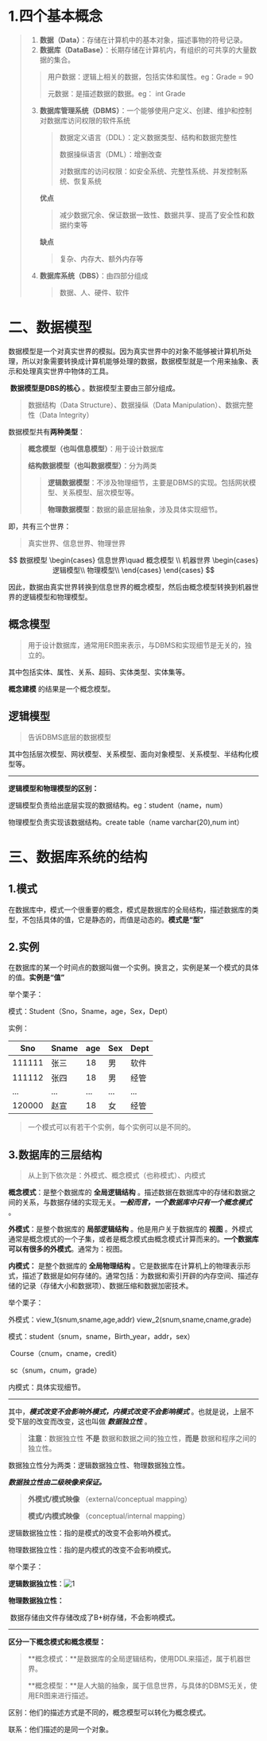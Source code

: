 
# 1.四个基本概念

> 1. **数据（Data）**：存储在计算机中的基本对象，描述事物的符号记录。
> 2. **数据库（DataBase）**：长期存储在计算机内，有组织的可共享的大量数据的集合。
>
> > 用户数据：逻辑上相关的数据，包括实体和属性。eg：Grade = 90
> >
> > 元数据：是描述数据的数据。eg： int Grade
>
> 3. **数据库管理系统（DBMS）**：一个能够使用户定义、创建、维护和控制对数据库访问权限的软件系统
>
>    > 数据定义语言（DDL）：定义数据类型、结构和数据完整性
>    >
>    > 数据操纵语言（DML）：增删改查
>    >
>    > 对数据库的访问权限：如安全系统、完整性系统、并发控制系统、恢复系统
>
>    **优点**
>
>    > 减少数据冗余、保证数据一致性、数据共享、提高了安全性和数据约束等
>
>    **缺点**
>
>    > 复杂、内存大、额外内存等
>
> 4. **数据库系统（DBS）**：由四部分组成
>
>    > 数据、人、硬件、软件

# 二、数据模型

​	数据模型是一个对真实世界的模拟。因为真实世界中的对象不能够被计算机所处理，所以对象需要转换成计算机能够处理的数据，数据模型就是一个用来抽象、表示和处理真实世界中物体的工具。

​	**数据模型是DBS的核心** 。数据模型主要由三部分组成。

> 数据结构（Data Structure）、数据操纵（Data Manipulation）、数据完整性（Data Integrity）

数据模型共有**两种类型**：

> **概念模型（也叫信息模型）**：用于设计数据库
>
> **结构数据模型（也叫数据模型）**：分为两类
>
> > **逻辑数据模型**：不涉及物理细节，主要是DBMS的实现。包括网状模型、关系模型、层次模型等。
> >
> > **物理数据模型**：数据的最底层抽象，涉及具体实现细节。

即，共有三个世界：

> 真实世界、信息世界、物理世界

$$
数据模型 
\begin{cases}
信息世界\quad 概念模型 \\
机器世界 \begin{cases}
	逻辑模型\\
	物理模型\\
\end{cases}
\end{cases}
$$

因此，数据由真实世界转换到信息世界的概念模型，然后由概念模型转换到机器世界的逻辑模型和物理模型。

## 概念模型

> 用于设计数据库，通常用ER图来表示，与DBMS和实现细节是无关的，独立的。

其中包括实体、属性、关系、超码、实体类型、实体集等。

**概念建模** 的结果是一个概念模型。

## 逻辑模型

> 告诉DBMS底层的数据模型

其中包括层次模型、网状模型、关系模型、面向对象模型、关系模型、半结构化模型等。

---

**逻辑模型和物理模型的区别：**

逻辑模型负责给出底层实现的数据结构。eg：student（name，num）

物理模型负责实现该数据结构。create table（name varchar(20),num int）

# 三、数据库系统的结构

## 1.模式

​	在数据库中，模式一个很重要的概念，模式是数据库的全局结构，描述数据库的类型，不包括具体的值，它是静态的，而值是动态的。**模式是“型”**

## 2.实例

​	在数据库的某一个时间点的数据叫做一个实例。换言之，实例是某一个模式的具体的值。**实例是“值”**

举个栗子：

模式：Student（Sno，Sname，age，Sex，Dept）

实例：

| Sno    | Sname | age  | Sex  | Dept |
| ------ | ----- | ---- | ---- | ---- |
| 111111 | 张三  | 18   | 男   | 软件 |
| 111112 | 张四  | 18   | 男   | 经管 |
| ...    | ...   | ...  | ...  | ...  |
| 120000 | 赵宣  | 18   | 女   | 经管 |

> 一个模式可以有若干个实例，每个实例可以是不同的。

## 3.数据库的三层结构

> 从上到下依次是：外模式、概念模式（也称模式）、内模式

**概念模式**：是整个数据库的 **全局逻辑结构** 。描述数据在数据库中的存储和数据之间的关系，与数据存储的实现无关。***一般而言，一个数据库中只有一个概念模式*** 。

**外模式**：是整个数据库的 **局部逻辑结构** 。他是用户关于数据库的 **视图** 。外模式通常是概念模式的一个子集，或者是概念模式由概念模式计算而来的。**一个数据库可以有很多的外模式**。通常为：视图。

**内模式：** 是整个数据库的 **全局物理结构** 。它是数据库在计算机上的物理表示形式，描述了数据是如何存储的。通常包括：为数据和索引开辟的内存空间、描述存储的记录（存储大小和数据项）、数据压缩和数据加密技术。

举个栗子：

外模式：view_1(snum,sname,age,addr)     view_2(snum,sname,cname,grade)

模式：student（snum，sname，Birth_year，addr，sex）

​		Course（cnum，cname，credit）

​		sc（snum，cnum，grade）

内模式：具体实现细节。

---

其中，***模式改变不会影响外模式，内模式改变不会影响模式*** 。也就是说，上层不受下层的改变而改变，这也叫做 ***数据独立性*** 。

> **注意**：数据独立性 **不是** 数据和数据之间的独立性，**而是** 数据和程序之间的独立性。

数据独立性分为两类：逻辑数据独立性、物理数据独立性。

***数据独立性由二级映像来保证。***

> **外模式/模式映像** （external/conceptual mapping）
>
> **模式/内模式映像** （conceptual/internal mapping）



逻辑数据独立性：指的是模式的改变不会影响外模式。

物理数据独立性：指的是内模式的改变不会影响模式。



举个栗子：

**逻辑数据独立性**：![1](https://github.com/Seriendipity/Learning-Note/blob/main/%E6%95%B0%E6%8D%AE%E5%BA%93/%E4%B8%80%E3%80%81%E6%95%B0%E6%8D%AE%E5%BA%93%E7%9A%84%E5%9F%BA%E6%9C%AC%E6%A6%82%E5%BF%B5/picture/1.png)

**物理数据独立性：**

​	数据存储由文件存储改成了B+树存储，不会影响模式。

---

**区分一下概念模式和概念模型：**

> **概念模式：**是数据库的全局逻辑结构，使用DDL来描述，属于机器世界。
>
> **概念模型：**是人大脑的抽象，属于信息世界，与具体的DBMS无关，使用ER图来进行描述。

区别：他们的描述方式是不同的，概念模型可以转化为概念模式。

联系：他们描述的是同一个对象。

